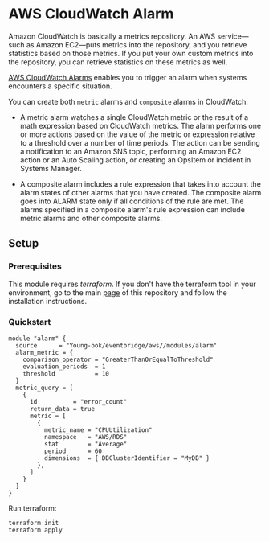 # AWS CloudWatch Alarm
Amazon CloudWatch is basically a metrics repository. An AWS service—such as Amazon EC2—puts metrics into the repository, and you retrieve statistics based on those metrics. If you put your own custom metrics into the repository, you can retrieve statistics on these metrics as well.

[AWS CloudWatch Alarms](https://docs.aws.amazon.com/AmazonCloudWatch/latest/monitoring/AlarmThatSendsEmail.html) enables you to trigger an alarm when systems encounters a specific situation.

You can create both `metric` alarms and `composite` alarms in CloudWatch.

- A metric alarm watches a single CloudWatch metric or the result of a math expression based on CloudWatch metrics. The alarm performs one or more actions based on the value of the metric or expression relative to a threshold over a number of time periods. The action can be sending a notification to an Amazon SNS topic, performing an Amazon EC2 action or an Auto Scaling action, or creating an OpsItem or incident in Systems Manager.

- A composite alarm includes a rule expression that takes into account the alarm states of other alarms that you have created. The composite alarm goes into ALARM state only if all conditions of the rule are met. The alarms specified in a composite alarm's rule expression can include metric alarms and other composite alarms.

## Setup
### Prerequisites
This module requires *terraform*. If you don't have the terraform tool in your environment, go to the main [page](https://github.com/Young-ook/terraform-aws-eventbridge) of this repository and follow the installation instructions.

### Quickstart
```
module "alarm" {
  source      = "Young-ook/eventbridge/aws//modules/alarm"
  alarm_metric = {
    comparison_operator = "GreaterThanOrEqualToThreshold"
    evaluation_periods  = 1
    threshold           = 10
  }
  metric_query = [
    {
      id          = "error_count"
      return_data = true
      metric = [
        {
          metric_name = "CPUUtilization"
          namespace   = "AWS/RDS"
          stat        = "Average"
          period      = 60
          dimensions  = { DBClusterIdentifier = "MyDB" }
        },
      ]
    }
  ]
}
```
Run terraform:
```
terraform init
terraform apply
```
